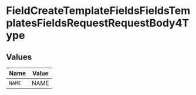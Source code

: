 # FieldCreateTemplateFieldsFieldsTemplatesFieldsRequestRequestBody4Type


## Values

| Name   | Value  |
| ------ | ------ |
| `NAME` | NAME   |